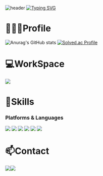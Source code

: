 ![header](https://capsule-render.vercel.app/api?type=waving&color=ece6cc&height=280&section=header&text=🐧PARK%20YEEUN&fontSize=80)
[![Typing SVG](https://readme-typing-svg.demolab.com?font=Alkatra&weight=500&size=45&duration=3500&pause=3&color=4C9900&center=false&vCenter=false&multiline=true&repeat=true&width=1000&height=100&lines=Welcome+to+yeeun's+GitHub!👋)](https://git.io/typing-svg)
 
# 👩🏻‍💻Profile
![Anurag's GitHub stats](https://github-readme-stats.vercel.app/api?username=yeni023&show_icons=true&theme=shadow_blue)
[![Solved.ac Profile](http://mazassumnida.wtf/api/v2/generate_badge?boj=yeeun3011)](https://solved.ac/yeeun3011/)
# 💻WorkSpace
<a href="https://profile.intra.42.fr/" target="_blank"><img src="https://img.shields.io/badge/42SEOUL-000000?style=flat-square&logo=Hexcode&logoColor=Hexcode"/></a>
# 💪Skills
### Platforms & Languages
<img src="https://img.shields.io/badge/github-181717?style=flat-square&logo=github&logoColor=white"> <img src="https://img.shields.io/badge/JavaScript-F7DF1E?style=flat-square&logo=JavaScript&logoColor=white" /> <img src="https://img.shields.io/badge/python-3776AB?style=flat-square&logo=python&logoColor=white" /> <img src="https://img.shields.io/badge/C-A8B9CC?style=flat-square&logo=C&logoColor=white" /> <img src="https://img.shields.io/badge/C++-00599C?style=flat-square&logo=C++&logoColor=white" /> <img src="https://img.shields.io/badge/JAVA-007396?style=flat-square&logo=JAVA&logoColor=white" />
# 📫Contact
<div style="display:flex; flex-direction:row;">
    <a href="yeeunni023@gmail.com">
        <img src="https://img.shields.io/badge/Gmail-EA4335?style=for-the-badge&logo=Gmail&logoColor=white"> 
    </a>
    <a href="https://www.instagram.com/_.zer023">
        <img src="https://img.shields.io/badge/Instagram-E4405F?style=for-the-badge&logo=Instagram&logoColor=white"> 
    </a>
</div><br>
